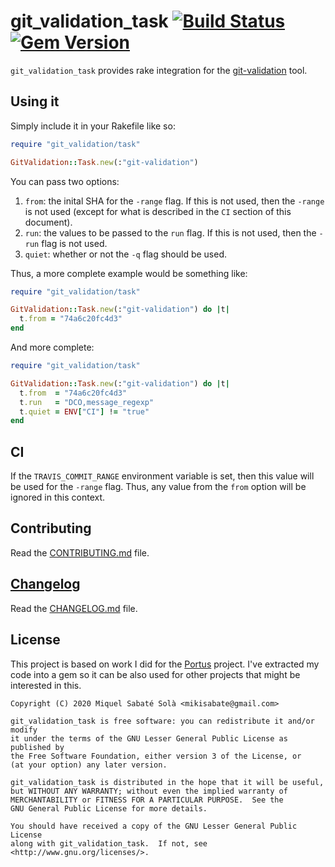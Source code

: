# git_validation_task [![Build Status](https://travis-ci.org/mssola/git_validation_task.svg?branch=master)](https://travis-ci.org/mssola/git_validation_task) [![Gem Version](https://badge.fury.io/rb/git_validation_task.svg)](https://badge.fury.io/rb/git_validation_task)

`git_validation_task` provides rake integration for the
[git-validation](https://github.com/vbatts/git-validation) tool.

## Using it

Simply include it in your Rakefile like so:

```ruby
require "git_validation/task"

GitValidation::Task.new(:"git-validation")
```

You can pass two options:

1. `from`: the inital SHA for the `-range` flag. If this is not used, then the
   `-range` is not used (except for what is described in the `CI` section of
   this document).
2. `run`: the values to be passed to the `run` flag. If this is not used, then
   the `-run` flag is not used.
3. `quiet`: whether or not the `-q` flag should be used.

Thus, a more complete example would be something like:

```ruby
require "git_validation/task"

GitValidation::Task.new(:"git-validation") do |t|
  t.from = "74a6c20fc4d3"
end
```

And more complete:

```ruby
require "git_validation/task"

GitValidation::Task.new(:"git-validation") do |t|
  t.from  = "74a6c20fc4d3"
  t.run   = "DCO,message_regexp"
  t.quiet = ENV["CI"] != "true"
end
```

## CI

If the `TRAVIS_COMMIT_RANGE` environment variable is set, then this value will
be used for the `-range` flag. Thus, any value from the `from` option will be
ignored in this context.

## Contributing

Read the [CONTRIBUTING.md](./CONTRIBUTING.md) file.

## [Changelog](https://pbs.twimg.com/media/DJDYCcLXcAA_eIo?format=jpg&name=small)

Read the [CHANGELOG.md](./CHANGELOG.md) file.

## License

This project is based on work I did for the
[Portus](https://github.com/SUSE/Portus) project. I've extracted my code into a
gem so it can be also used for other projects that might be interested in this.

```
Copyright (C) 2020 Miquel Sabaté Solà <mikisabate@gmail.com>

git_validation_task is free software: you can redistribute it and/or modify
it under the terms of the GNU Lesser General Public License as published by
the Free Software Foundation, either version 3 of the License, or
(at your option) any later version.

git_validation_task is distributed in the hope that it will be useful,
but WITHOUT ANY WARRANTY; without even the implied warranty of
MERCHANTABILITY or FITNESS FOR A PARTICULAR PURPOSE.  See the
GNU General Public License for more details.

You should have received a copy of the GNU Lesser General Public License
along with git_validation_task.  If not, see <http://www.gnu.org/licenses/>.
```
